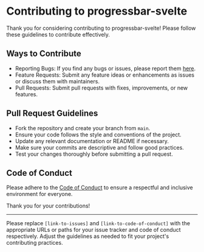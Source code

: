 # Contributing to progressbar-svelte

Thank you for considering contributing to progressbar-svelte! Please follow these guidelines to contribute effectively.

## Ways to Contribute

- Reporting Bugs: If you find any bugs or issues, please report them [here](link-to-issues).
- Feature Requests: Submit any feature ideas or enhancements as issues or discuss them with maintainers.
- Pull Requests: Submit pull requests with fixes, improvements, or new features.

## Pull Request Guidelines

- Fork the repository and create your branch from `main`.
- Ensure your code follows the style and conventions of the project.
- Update any relevant documentation or README if necessary.
- Make sure your commits are descriptive and follow good practices.
- Test your changes thoroughly before submitting a pull request.

## Code of Conduct

Please adhere to the [Code of Conduct](https://github.com/sveltejs/community/blob/main/CODE_OF_CONDUCT.md) to ensure a respectful and inclusive environment for everyone.

Thank you for your contributions!

---

Please replace `[link-to-issues]` and `[link-to-code-of-conduct]` with the appropriate URLs or paths for your issue tracker and code of conduct respectively. Adjust the guidelines as needed to fit your project's contributing practices.
